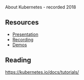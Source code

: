About Kubernetes - recorded 2018

## Resources
* [Presentation](https://gitcdn.link/repo/1dv032/syllabus/master/lectures/06_kubernetes/index.html)
* [Recording](https://youtu.be/G3P3R8UqmE8?t=892) 
* [Demos](https://github.com/1dv032/syllabus/tree/master/lectures/06_kubernetes/kubernetes-demo)

## Reading
https://kubernetes.io/docs/tutorials/